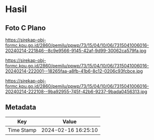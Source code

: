 # Hasil

## Foto C Plano

https://sirekap-obj-formc.kpu.go.id/2860/pemilu/ppwp/73/15/04/10/06/7315041006016-20240214-221846--8c9e9566-9145-42af-9d99-30062ca579fa.jpg

https://sirekap-obj-formc.kpu.go.id/2860/pemilu/ppwp/73/15/04/10/06/7315041006016-20240214-222001--18265faa-a8fb-41b6-8c12-0206c93fcbce.jpg

https://sirekap-obj-formc.kpu.go.id/2860/pemilu/ppwp/73/15/04/10/06/7315041006016-20240214-222108--9ba92955-745f-42b6-9237-9bada0456313.jpg


## Metadata

| Key        | Value               |
| ---------- | ------------------- |
| Time Stamp | 2024-02-16 16:25:10 |



